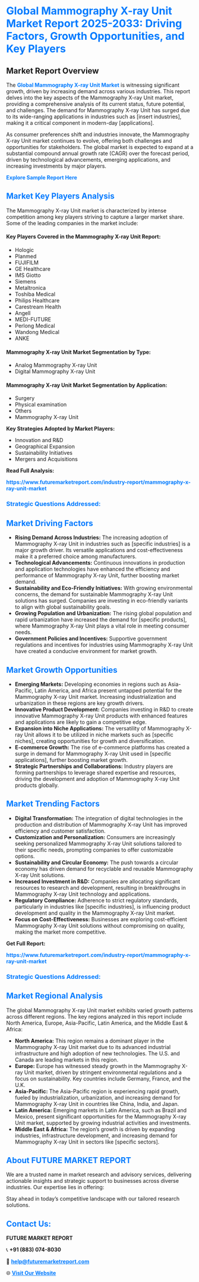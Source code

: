 <h1 style="color: #007BFF;">Global Mammography X-ray Unit Market Report 2025-2033: Driving Factors, Growth Opportunities, and Key Players</h1>

<section id="overview">
<h2>Market Report Overview</h2>
<p>The <a href="https://www.futuremarketreport.com/industry-report/mammography-x-ray-unit-market" style="color: #007BFF; text-decoration: none;"><strong>Global Mammography X-ray Unit Market</strong></a> is witnessing significant growth, driven by increasing demand across various industries. This report delves into the key aspects of the Mammography X-ray Unit market, providing a comprehensive analysis of its current status, future potential, and challenges. The demand for Mammography X-ray Unit has surged due to its wide-ranging applications in industries such as [insert industries], making it a critical component in modern-day [applications].</p>
<p>As consumer preferences shift and industries innovate, the Mammography X-ray Unit market continues to evolve, offering both challenges and opportunities for stakeholders. The global market is expected to expand at a substantial compound annual growth rate (CAGR) over the forecast period, driven by technological advancements, emerging applications, and increasing investments by major players.</p>
</section>

<section id="overview">
<p><a href="https://www.futuremarketreport.com/request-sample/reportId=121868" style="color: #007BFF; text-decoration: none;"><strong>Explore Sample Report Here</strong></a></p>
</section>

<section id="key-players">
<h2 style="color: #007BFF;">Market Key Players Analysis</h2>
<p>The Mammography X-ray Unit market is characterized by intense competition among key players striving to capture a larger market share. Some of the leading companies in the market include:</p>
<h4>Key Players Covered in the Mammography X-ray Unit Report:</h4>
<ul><li>Hologic</li><li>Planmed</li><li>FUJIFILM</li><li>GE Healthcare</li><li>IMS Giotto</li><li>Siemens</li><li>Metaltronica</li><li>Toshiba Medical</li><li>Philips Healthcare</li><li>Carestream Health</li><li>Angell</li><li>MEDI-FUTURE</li><li>Perlong Medical</li><li>Wandong Medical</li><li>ANKE</li></ul>
<h4>Mammography X-ray Unit Market Segmentation by Type:</h4>
<ul><li>Analog Mammography X-ray Unit</li><li>Digital Mammography X-ray Unit</li></ul>

<h4>Mammography X-ray Unit Market Segmentation by Application:</h4>
<ul><li>Surgery</li><li>Physical examination</li><li>Others</li><li>Mammography X-ray Unit</li></ul>
<p><strong>Key Strategies Adopted by Market Players:</strong></p>
<ul>
<li>Innovation and R&D</li>
<li>Geographical Expansion</li>
<li>Sustainability Initiatives</li>
<li>Mergers and Acquisitions</li>
</ul>
</section>

<section>
<p><strong>Read Full Analysis: </strong></p><a href="https://www.futuremarketreport.com/industry-report/mammography-x-ray-unit-market" style="color: #007BFF; text-decoration: none;"><strong>https://www.futuremarketreport.com/industry-report/mammography-x-ray-unit-market</strong></a>
<h3 style="color: #007BFF;">Strategic Questions Addressed:</h3>
</section>

<section id="driving-factors">
<h2 style="color: #007BFF;">Market Driving Factors</h2>
<ul>
<li><strong>Rising Demand Across Industries:</strong> The increasing adoption of Mammography X-ray Unit in industries such as [specific industries] is a major growth driver. Its versatile applications and cost-effectiveness make it a preferred choice among manufacturers.</li>
<li><strong>Technological Advancements:</strong> Continuous innovations in production and application technologies have enhanced the efficiency and performance of Mammography X-ray Unit, further boosting market demand.</li>
<li><strong>Sustainability and Eco-Friendly Initiatives:</strong> With growing environmental concerns, the demand for sustainable Mammography X-ray Unit solutions has surged. Companies are investing in eco-friendly variants to align with global sustainability goals.</li>
<li><strong>Growing Population and Urbanization:</strong> The rising global population and rapid urbanization have increased the demand for [specific products], where Mammography X-ray Unit plays a vital role in meeting consumer needs.</li>
<li><strong>Government Policies and Incentives:</strong> Supportive government regulations and incentives for industries using Mammography X-ray Unit have created a conducive environment for market growth.</li>
</ul>
</section>

<section id="growth-opportunities">
<h2 style="color: #007BFF;">Market Growth Opportunities</h2>
<ul>
<li><strong>Emerging Markets:</strong> Developing economies in regions such as Asia-Pacific, Latin America, and Africa present untapped potential for the Mammography X-ray Unit market. Increasing industrialization and urbanization in these regions are key growth drivers.</li>
<li><strong>Innovative Product Development:</strong> Companies investing in R&D to create innovative Mammography X-ray Unit products with enhanced features and applications are likely to gain a competitive edge.</li>
<li><strong>Expansion into Niche Applications:</strong> The versatility of Mammography X-ray Unit allows it to be utilized in niche markets such as [specific niches], creating opportunities for growth and diversification.</li>
<li><strong>E-commerce Growth:</strong> The rise of e-commerce platforms has created a surge in demand for Mammography X-ray Unit used in [specific applications], further boosting market growth.</li>
<li><strong>Strategic Partnerships and Collaborations:</strong> Industry players are forming partnerships to leverage shared expertise and resources, driving the development and adoption of Mammography X-ray Unit products globally.</li>
</ul>
</section>

<section id="trending-factors">
<h2 style="color: #007BFF;">Market Trending Factors</h2>
<ul>
<li><strong>Digital Transformation:</strong> The integration of digital technologies in the production and distribution of Mammography X-ray Unit has improved efficiency and customer satisfaction.</li>
<li><strong>Customization and Personalization:</strong> Consumers are increasingly seeking personalized Mammography X-ray Unit solutions tailored to their specific needs, prompting companies to offer customizable options.</li>
<li><strong>Sustainability and Circular Economy:</strong> The push towards a circular economy has driven demand for recyclable and reusable Mammography X-ray Unit solutions.</li>
<li><strong>Increased Investment in R&D:</strong> Companies are allocating significant resources to research and development, resulting in breakthroughs in Mammography X-ray Unit technology and applications.</li>
<li><strong>Regulatory Compliance:</strong> Adherence to strict regulatory standards, particularly in industries like [specific industries], is influencing product development and quality in the Mammography X-ray Unit market.</li>
<li><strong>Focus on Cost-Effectiveness:</strong> Businesses are exploring cost-efficient Mammography X-ray Unit solutions without compromising on quality, making the market more competitive.</li>
</ul>
</section>

<section>
<p><strong>Get Full Report: </strong></p><a href="https://www.futuremarketreport.com/industry-report/mammography-x-ray-unit-market" style="color: #007BFF; text-decoration: none;"><strong>https://www.futuremarketreport.com/industry-report/mammography-x-ray-unit-market</strong></a>
<h3 style="color: #007BFF;">Strategic Questions Addressed:</h3>
</section>


<section id="regional-analysis">
<h2 style="color: #007BFF;">Market Regional Analysis</h2>
<p>The global Mammography X-ray Unit market exhibits varied growth patterns across different regions. The key regions analyzed in this report include North America, Europe, Asia-Pacific, Latin America, and the Middle East & Africa:</p>
<ul>
<li><strong>North America:</strong> This region remains a dominant player in the Mammography X-ray Unit market due to its advanced industrial infrastructure and high adoption of new technologies. The U.S. and Canada are leading markets in this region.</li>
<li><strong>Europe:</strong> Europe has witnessed steady growth in the Mammography X-ray Unit market, driven by stringent environmental regulations and a focus on sustainability. Key countries include Germany, France, and the U.K.</li>
<li><strong>Asia-Pacific:</strong> The Asia-Pacific region is experiencing rapid growth, fueled by industrialization, urbanization, and increasing demand for Mammography X-ray Unit in countries like China, India, and Japan.</li>
<li><strong>Latin America:</strong> Emerging markets in Latin America, such as Brazil and Mexico, present significant opportunities for the Mammography X-ray Unit market, supported by growing industrial activities and investments.</li>
<li><strong>Middle East & Africa:</strong> The region’s growth is driven by expanding industries, infrastructure development, and increasing demand for Mammography X-ray Unit in sectors like [specific sectors].</li>
</ul>
</section>

<footer>
<h2 style="color: #007BFF;">About FUTURE MARKET REPORT</h2>
<p>We are a trusted name in market research and advisory services, delivering actionable insights and strategic support to businesses across diverse industries. Our expertise lies in offering:</p>

<p>Stay ahead in today’s competitive landscape with our tailored research solutions.</p>

<h2 style="color: #007BFF;">Contact Us:</h2>
<p><strong>FUTURE MARKET REPORT</strong></p>
<p>📞 <strong>+91 (883) 074-8030</strong></p>
<p>📧 <strong><a href="mailto:help@futuremarketreport.com" style="color: #007BFF;">help@futuremarketreport.com</a></strong></p>
<p>🌐 <strong><a href="https://www.futuremarketreport.com/" style="color: #007BFF;">Visit Our Website</a></strong></p>
</footer>